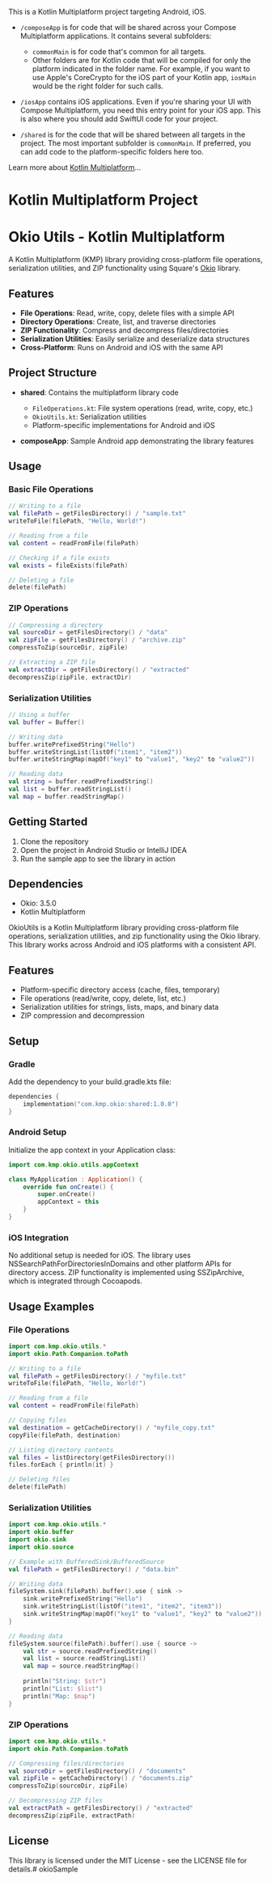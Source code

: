 This is a Kotlin Multiplatform project targeting Android, iOS.

* `/composeApp` is for code that will be shared across your Compose Multiplatform applications.
  It contains several subfolders:
  - `commonMain` is for code that's common for all targets.
  - Other folders are for Kotlin code that will be compiled for only the platform indicated in the folder name.
    For example, if you want to use Apple's CoreCrypto for the iOS part of your Kotlin app,
    `iosMain` would be the right folder for such calls.

* `/iosApp` contains iOS applications. Even if you're sharing your UI with Compose Multiplatform, 
  you need this entry point for your iOS app. This is also where you should add SwiftUI code for your project.

* `/shared` is for the code that will be shared between all targets in the project.
  The most important subfolder is `commonMain`. If preferred, you can add code to the platform-specific folders here too.


Learn more about [Kotlin Multiplatform](https://www.jetbrains.com/help/kotlin-multiplatform-dev/get-started.html)…

Kotlin Multiplatform Project
==========================

# Okio Utils - Kotlin Multiplatform

A Kotlin Multiplatform (KMP) library providing cross-platform file operations, serialization utilities, and ZIP functionality using Square's [Okio](https://square.github.io/okio/) library.

## Features

- **File Operations**: Read, write, copy, delete files with a simple API
- **Directory Operations**: Create, list, and traverse directories
- **ZIP Functionality**: Compress and decompress files/directories
- **Serialization Utilities**: Easily serialize and deserialize data structures
- **Cross-Platform**: Runs on Android and iOS with the same API

## Project Structure

- **shared**: Contains the multiplatform library code
  - `FileOperations.kt`: File system operations (read, write, copy, etc.)
  - `OkioUtils.kt`: Serialization utilities
  - Platform-specific implementations for Android and iOS

- **composeApp**: Sample Android app demonstrating the library features

## Usage

### Basic File Operations

```kotlin
// Writing to a file
val filePath = getFilesDirectory() / "sample.txt"
writeToFile(filePath, "Hello, World!")

// Reading from a file
val content = readFromFile(filePath)

// Checking if a file exists
val exists = fileExists(filePath)

// Deleting a file
delete(filePath)
```

### ZIP Operations

```kotlin
// Compressing a directory
val sourceDir = getFilesDirectory() / "data"
val zipFile = getFilesDirectory() / "archive.zip"
compressToZip(sourceDir, zipFile)

// Extracting a ZIP file
val extractDir = getFilesDirectory() / "extracted"
decompressZip(zipFile, extractDir)
```

### Serialization Utilities

```kotlin
// Using a buffer
val buffer = Buffer()

// Writing data
buffer.writePrefixedString("Hello")
buffer.writeStringList(listOf("item1", "item2"))
buffer.writeStringMap(mapOf("key1" to "value1", "key2" to "value2"))

// Reading data
val string = buffer.readPrefixedString()
val list = buffer.readStringList()
val map = buffer.readStringMap()
```

## Getting Started

1. Clone the repository
2. Open the project in Android Studio or IntelliJ IDEA
3. Run the sample app to see the library in action

## Dependencies

- Okio: 3.5.0
- Kotlin Multiplatform

OkioUtils is a Kotlin Multiplatform library providing cross-platform file operations, serialization utilities, and zip functionality using the Okio library. This library works across Android and iOS platforms with a consistent API.

## Features

- Platform-specific directory access (cache, files, temporary)
- File operations (read/write, copy, delete, list, etc.)
- Serialization utilities for strings, lists, maps, and binary data
- ZIP compression and decompression

## Setup

### Gradle

Add the dependency to your build.gradle.kts file:

```kotlin
dependencies {
    implementation("com.kmp.okio:shared:1.0.0")
}
```

### Android Setup

Initialize the app context in your Application class:

```kotlin
import com.kmp.okio.utils.appContext

class MyApplication : Application() {
    override fun onCreate() {
        super.onCreate()
        appContext = this
    }
}
```

### iOS Integration

No additional setup is needed for iOS. The library uses NSSearchPathForDirectoriesInDomains and other platform APIs for directory access. ZIP functionality is implemented using SSZipArchive, which is integrated through Cocoapods.

## Usage Examples

### File Operations

```kotlin
import com.kmp.okio.utils.*
import okio.Path.Companion.toPath

// Writing to a file
val filePath = getFilesDirectory() / "myfile.txt"
writeToFile(filePath, "Hello, World!")

// Reading from a file
val content = readFromFile(filePath)

// Copying files
val destination = getCacheDirectory() / "myfile_copy.txt"
copyFile(filePath, destination)

// Listing directory contents
val files = listDirectory(getFilesDirectory())
files.forEach { println(it) }

// Deleting files
delete(filePath)
```

### Serialization Utilities

```kotlin
import com.kmp.okio.utils.*
import okio.buffer
import okio.sink
import okio.source

// Example with BufferedSink/BufferedSource
val filePath = getFilesDirectory() / "data.bin"

// Writing data
fileSystem.sink(filePath).buffer().use { sink ->
    sink.writePrefixedString("Hello")
    sink.writeStringList(listOf("item1", "item2", "item3"))
    sink.writeStringMap(mapOf("key1" to "value1", "key2" to "value2"))
}

// Reading data
fileSystem.source(filePath).buffer().use { source ->
    val str = source.readPrefixedString()
    val list = source.readStringList()
    val map = source.readStringMap()
    
    println("String: $str")
    println("List: $list")
    println("Map: $map")
}
```

### ZIP Operations

```kotlin
import com.kmp.okio.utils.*
import okio.Path.Companion.toPath

// Compressing files/directories
val sourceDir = getFilesDirectory() / "documents"
val zipFile = getCacheDirectory() / "documents.zip"
compressToZip(sourceDir, zipFile)

// Decompressing ZIP files
val extractPath = getFilesDirectory() / "extracted"
decompressZip(zipFile, extractPath)
```

## License

This library is licensed under the MIT License - see the LICENSE file for details.# okioSample
